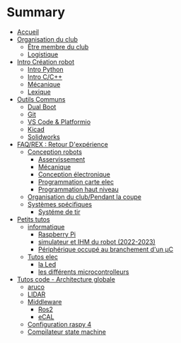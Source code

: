 # Summary

- [Accueil](accueil.md)
- [Organisation du club](organisation/orga.md)
	- [Être membre du club](organisation/membre.md)
	- [Logistique](organisation/logistique.md)	
- [Intro Création robot](introductions/introRobot.md)	
	- [Intro Python](introductions/introPython.md)
	- [Intro C/C++](introductions/introC.md)
	- [Mécanique](introductions/solidworks.md)
	- [Lexique](introductions/lexique.md)
- [Outils Communs](outils_communs/index.md)
	- [Dual Boot](outils_communs/dual_boot.md)
	- [Git](outils_communs/git.md)
	- [VS Code & Platformio](outils_communs/vscode.md)
	- [Kicad](outils_communs/kicad.md)
	- [Solidworks](outils_communs/solidw.md)
- [FAQ/REX : Retour D'expérience](rex/asserv.md)
	- [Conception robots]()
		- [Asservissement](rex/asserv.md)
		- [Mécanique](rex/concept_meca.md)
		- [Conception électronique](rex/concept_elec.md)
		- [Programmation carte elec](rex/code_elec.md)
		- [Programmation haut niveau](rex/code_python.md)
	- [Organisation du club/Pendant la coupe](rex/coupe.md)
	- [Systèmes spécifiques]()
		- [Systéme de tir](rex/shoot.md)
- [Petits tutos](petits_tutos/index.md)
	- [informatique](petits_tutos/informatique.md)
		- [Raspberry Pi](petits_tutos/raspberry_pi.md)
		- [simulateur et IHM du robot (2022-2023)](petits_tutos/simulator.md)
		- [Périphérique occupé au branchement d'un µC](petits_tutos/peripherique_occupe.md)
	- [Tutos elec](elec/index.md)
		- [la Led](elec/led.md)
		- [les différents microcontrolleurs](petits_tutos/microcontrollers.md)
- [Tutos code - Architecture globale](code/index.md)
	- [aruco]()
	- [LIDAR]()
	- [Middleware]()
		- [Ros2]()
		- [eCAL]()
	- [Configuration raspy 4]()
	- [Compilateur state machine](code/state_machine.md)




